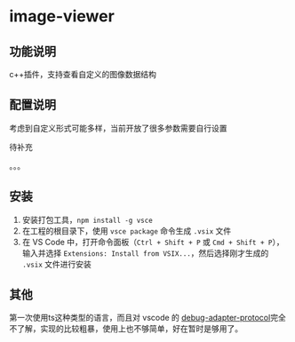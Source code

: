 # image-viewer

## 功能说明

c++插件，支持查看自定义的图像数据结构



## 配置说明

考虑到自定义形式可能多样，当前开放了很多参数需要自行设置

待补充

。。。



## 安装

1. 安装打包工具，`npm install -g vsce`
2. 在工程的根目录下，使用 `vsce package` 命令生成 `.vsix` 文件
3. 在 VS Code 中，打开命令面板（`Ctrl + Shift + P` 或 `Cmd + Shift + P`），输入并选择 `Extensions: Install from VSIX...`，然后选择刚才生成的 `.vsix` 文件进行安装



## 其他

第一次使用ts这种类型的语言，而且对 vscode 的 [debug-adapter-protocol](https://microsoft.github.io/debug-adapter-protocol/)完全不了解，实现的比较粗暴，使用上也不够简单，好在暂时是够用了。

